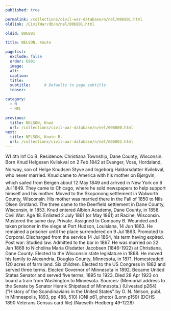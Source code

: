 ```yaml
---
published: true

permalink: /collections/civil-war-database/n/nel/006801.html
oldlink: /CivilWar/db/n/nel/006801.html

oldid: 006801

title: NELSON, Knute

pagelist:
  exclude: false
  order: 6801
  image: 
  alt:
  caption:
  title:
  subtitle:      # Defaults to page subtitle
  teaser:

category: 
  - N 
  - NEL

previous:
  title: NELSON, Knud
  url: /collections/civil-war-database/n/nel/006800.html  
next:
  title: NELSON, Knute B.
  url: /collections/civil-war-database/n/nel/006802.html   
---
```

WI 4th Inf Co B. Residence: Christiana Township, Dane County, Wisconsin. Born &#147;Knud Helgesen Kvilekval&#148; on 2 Feb 1842 at Evanger, Voss, Hordaland, Norway, son of Helge Knudsen Styve and Ingeborg Haldorsdatter Kvilekval, who never married. Knud came to America with his mother on &#147;Bj&oslash;rgvin&#148;, which sailed from Bergen about 12 May 1849 and arrived in New York on 6 Jul 1849. They came to Chicago, where he sold newspapers to help support himself and his mother. Moved to the Skoponong settlement in Walworth County, Wisconsin. His mother was married there in the Fall of 1850 to Nils Olsen Grotland. The three came to the Deerfield settlement in Dane County, Wisconsin, in 1853. Knud entered Albion Academy, Dane County, in 1858. Civil War: Age 18. Enlisted 2 July 1861 (or May 1861) at Racine, Wisconsin. Mustered the same day. Private. Assigned to Company B. Wounded and taken prisoner in the siege at Port Hudson, Louisiana, 14 Jun 1863. He remained a prisoner until the place surrendered on 9 Jul 1863. Promoted to Corporal. Discharged from the service 14 Jul 1864, his term having expired. Post war: Studied law. Admitted to the bar in 1867. He was married on 22 Jan 1868 to Nicholina Maria Olsdatter Jacobsen (1846-1922) at Christiana, Dane County. Elected to the Wisconsin state legislature in 1868. He moved his family to Alexandria, Douglas County, Minnesota, in 1871. Homesteaded 120 acres of farm land. Six children. Elected to the US Congress in 1882 and served three terms. Elected Governor of Minnesota in 1892. Became United States Senator and served five terms, 1895 to 1923. Died 28 Apr 1923 on board a train from Washington to Minnesota. Sources: (Memorial address to the Senate by Senator Henrik Shipstead of Minnesota.) (Ulvestad p264) (&quot;History of the Scandinavians in the United States&quot; by O. N. Nelson, publ. in Minneapolis, 1893, pp 488, 510) (ONI p61, photo) (Lonn p159) (DCHS 1890 Veterans Census card file) (Naeseth-Hedberg &#146;49-1228)